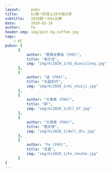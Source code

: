 ```yaml
---
layout:     pubu
title:      kc第一阶段上20卡组分享
subtitle:   2020第一次kc比赛
date:       2020-02-10
author:     Fe
header-img: img/post-bg-coffee.jpg
tags:
    - KC
pubus: [
      {
          author: "蔷薇龙赛高 (FHX)",
          title: "电子龙",
          img: "img/kc2020_1/SG_dianzilong.jpg"
      },
      {
          author: "迷 (FHX)",
          title: "水晶机巧",
          img: "img/kc2020_1/mi_shuiji.jpg"
      },
      {
          author: "大莱莱 (FHX)",
          title: "BF",
          img: "img/kc2020_1/dll_bf.jpg"
      },
      {
          author: "大莱莱 (FHX)",
          title: "堕天使",
          img: "img/kc2020_1/dall_dts.jpg"
      },
      {
          author: "Fe (FHX)",
          title: "忍者",
          img: "img/kc2020_1/Fe_renzhe.jpg"
      }
]
---
```

